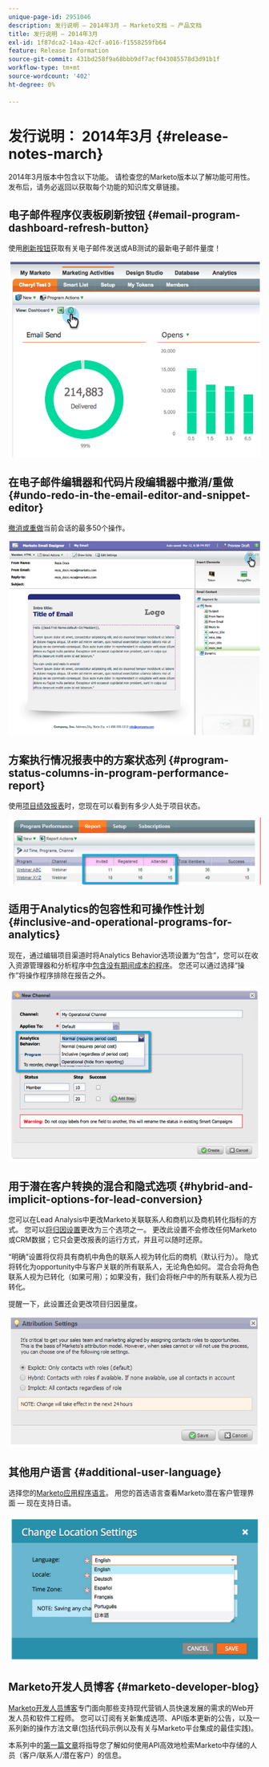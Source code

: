 ```yaml
---
unique-page-id: 2951046
description: 发行说明 — 2014年3月 — Marketo文档 — 产品文档
title: 发行说明 — 2014年3月
exl-id: 1f87dca2-14aa-42cf-a016-f1558259fb64
feature: Release Information
source-git-commit: 431bd258f9a68bbb9df7acf043085578d3d91b1f
workflow-type: tm+mt
source-wordcount: '402'
ht-degree: 0%

---
```


# 发行说明： 2014年3月 {#release-notes-march}

2014年3月版本中包含以下功能。 请检查您的Marketo版本以了解功能可用性。 发布后，请务必返回以获取每个功能的知识库文章链接。

## 电子邮件程序仪表板刷新按钮 {#email-program-dashboard-refresh-button}

使用[刷新按钮](/help/marketo/product-docs/email-marketing/email-programs/email-program-data/use-the-email-program-dashboard.md)获取有关电子邮件发送或AB测试的最新电子邮件量度！

![](assets/image2014-9-22-11-3a35-3a15.png)

## 在电子邮件编辑器和代码片段编辑器中撤消/重做 {#undo-redo-in-the-email-editor-and-snippet-editor}

[撤消或重做](/help/marketo/product-docs/email-marketing/general/email-editor-2/edit-elements-in-an-email.md)当前会话的最多50个操作。

![](assets/image2014-9-22-11-3a35-3a40.png)

## 方案执行情况报表中的方案状态列 {#program-status-columns-in-program-performance-report}

使用[项目绩效报表](/help/marketo/product-docs/core-marketo-concepts/programs/program-performance-report/add-program-status-columns-to-a-program-report.md)时，您现在可以看到有多少人处于项目状态。

![](assets/image2014-9-22-11-3a36-3a13.png)

## 适用于Analytics的包容性和可操作性计划 {#inclusive-and-operational-programs-for-analytics}

现在，通过编辑项目渠道时将Analytics Behavior选项设置为“包含”，您可以在收入资源管理器和分析程序中[包含没有期间成本的程序](/help/marketo/product-docs/reporting/revenue-cycle-analytics/program-analytics/make-a-program-without-a-period-cost-available-in-revenue-explorer-and-analyzers.md)。 您还可以通过选择“操作”将操作程序排除在报告之外。

![](assets/image2014-9-22-11-3a36-3a32.png)

## 用于潜在客户转换的混合和隐式选项 {#hybrid-and-implicit-options-for-lead-conversion}

您可以在Lead Analysis中更改Marketo关联联系人和商机以及商机转化指标的方式。 您可以[将归因设置](/help/marketo/product-docs/administration/settings/change-attribution-settings-for-analytics.md)更改为三个选项之一。 更改此设置不会修改任何Marketo或CRM数据；它只会更改报表的运行方式，并且可以随时还原。

“明确”设置将仅将具有商机中角色的联系人视为转化后的商机（默认行为）。 隐式将转化为opportunity中与客户关联的所有联系人，无论角色如何。 混合会将角色联系人视为已转化（如果可用）；如果没有，我们会将帐户中的所有联系人视为已转化。

提醒一下，此设置还会更改项目归因量度。

![](assets/image2014-9-22-11-3a36-3a51.png)

## 其他用户语言 {#additional-user-language}

选择您的[Marketo应用程序语言](/help/marketo/product-docs/administration/settings/select-your-language-locale-and-time-zone.md)。 用您的首选语言查看Marketo潜在客户管理界面 — 现在支持日语。

![](assets/image2014-9-22-11-3a37-3a14.png)

## Marketo开发人员博客 {#marketo-developer-blog}

[Marketo开发人员博客](https://developers.marketo.com/blog/)专门面向那些支持现代营销人员快速发展的需求的Web开发人员和软件工程师。 您可以订阅有关新集成选项、API版本更新的公告，以及一系列新的操作方法文章(包括代码示例以及有关与Marketo平台集成的最佳实践)。

本系列中的[第一篇文章](https://developers.marketo.com/blog/retrieving-customer-and-prospect-information-from-marketo-using-the-api/)将指导您了解如何使用API高效地检索Marketo中存储的人员（客户/联系人/潜在客户）的信息。
